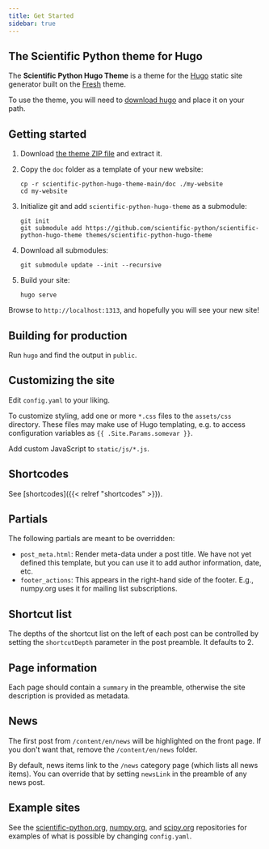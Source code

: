 ```yaml
---
title: Get Started
sidebar: true
---
```


## The Scientific Python theme for Hugo

The **Scientific Python Hugo Theme** is a theme for the
[Hugo](https://gohugo.io) static site generator built on the
[Fresh](https://github.com/StefMa/hugo-fresh) theme.

To use the theme, you will need to
[download hugo](https://github.com/gohugoio/hugo/releases)
and place it on your path.

## Getting started

1. Download [the theme ZIP file](https://github.com/scientific-python/scientific-python-hugo-theme/archive/refs/heads/main.zip) and extract it.
2. Copy the `doc` folder as a template of your new website:

   ```
   cp -r scientific-python-hugo-theme-main/doc ./my-website
   cd my-website
   ```

3. Initialize git and add `scientific-python-hugo-theme` as a submodule:

   ```
   git init
   git submodule add https://github.com/scientific-python/scientific-python-hugo-theme themes/scientific-python-hugo-theme
   ```

4. Download all submodules:

   ```
   git submodule update --init --recursive
   ```

5. Build your site:

   ```
   hugo serve
   ```

Browse to `http://localhost:1313`, and hopefully you will see your new site!

## Building for production

Run `hugo` and find the output in `public`.

## Customizing the site

Edit `config.yaml` to your liking.

To customize styling, add one or more `*.css` files to the `assets/css` directory.
These files may make use of Hugo templating,
e.g. to access configuration variables as `{{ .Site.Params.somevar }}`.

Add custom JavaScript to `static/js/*.js`.

## Shortcodes

See [shortcodes]({{< relref "shortcodes" >}}).

## Partials

The following partials are meant to be overridden:

- `post_meta.html`: Render meta-data under a post title.
                    We have not yet defined this template, but you can use it to add author information, date, etc.
- `footer_actions`: This appears in the right-hand side of the footer.  E.g., numpy.org uses it for mailing list subscriptions.

## Shortcut list

The depths of the shortcut list on the left of each post can be
controlled by setting the `shortcutDepth` parameter in the post
preamble.  It defaults to 2.

## Page information

Each page should contain a `summary` in the preamble, otherwise the
site description is provided as metadata.

## News

The first post from `/content/en/news` will be highlighted on the
front page.  If you don't want that, remove the `/content/en/news`
folder.

By default, news items link to the `/news` category page (which lists all news items).
You can override that by setting `newsLink` in the preamble of any news post.

## Example sites

See the
[scientific-python.org](https://github.com/scientific-python/scientific-python.org),
[numpy.org](https://github.com/numpy/numpy.org), and
[scipy.org](https://github.com/scipy/scipy.org) repositories for
examples of what is possible by changing `config.yaml`.
